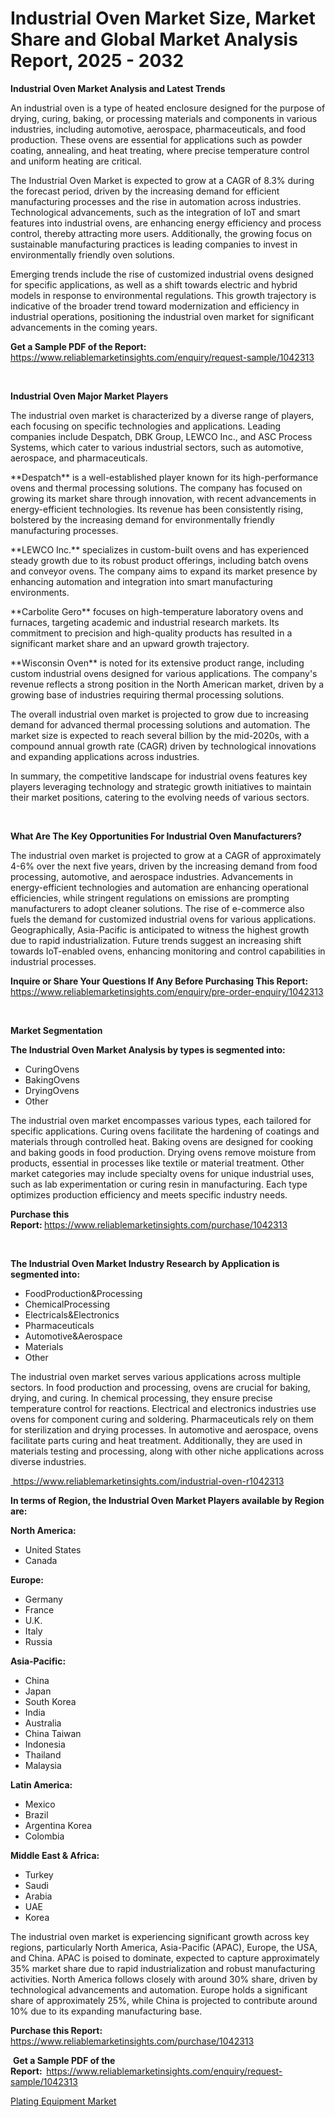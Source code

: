 <p><h1>Industrial Oven Market Size, Market Share and Global Market Analysis Report, 2025 - 2032</h1></p><p><strong>Industrial Oven Market Analysis and Latest Trends</strong></p>
<p><p>An industrial oven is a type of heated enclosure designed for the purpose of drying, curing, baking, or processing materials and components in various industries, including automotive, aerospace, pharmaceuticals, and food production. These ovens are essential for applications such as powder coating, annealing, and heat treating, where precise temperature control and uniform heating are critical.</p><p>The Industrial Oven Market is expected to grow at a CAGR of 8.3% during the forecast period, driven by the increasing demand for efficient manufacturing processes and the rise in automation across industries. Technological advancements, such as the integration of IoT and smart features into industrial ovens, are enhancing energy efficiency and process control, thereby attracting more users. Additionally, the growing focus on sustainable manufacturing practices is leading companies to invest in environmentally friendly oven solutions. </p><p>Emerging trends include the rise of customized industrial ovens designed for specific applications, as well as a shift towards electric and hybrid models in response to environmental regulations. This growth trajectory is indicative of the broader trend toward modernization and efficiency in industrial operations, positioning the industrial oven market for significant advancements in the coming years.</p></p>
<p><strong>Get a Sample PDF of the Report:&nbsp;</strong> <a href="https://www.reliablemarketinsights.com/enquiry/request-sample/1042313?utm_campaign=2885&utm_medium=2&utm_source=Github&utm_content=ia&utm_term=08042025&utm_id=industrial-oven">https://www.reliablemarketinsights.com/enquiry/request-sample/1042313</a></p>
<p>&nbsp;</p>
<p><strong>Industrial Oven Major Market Players</strong></p>
<p><p>The industrial oven market is characterized by a diverse range of players, each focusing on specific technologies and applications. Leading companies include Despatch, DBK Group, LEWCO Inc., and ASC Process Systems, which cater to various industrial sectors, such as automotive, aerospace, and pharmaceuticals.</p><p>**Despatch** is a well-established player known for its high-performance ovens and thermal processing solutions. The company has focused on growing its market share through innovation, with recent advancements in energy-efficient technologies. Its revenue has been consistently rising, bolstered by the increasing demand for environmentally friendly manufacturing processes.</p><p>**LEWCO Inc.** specializes in custom-built ovens and has experienced steady growth due to its robust product offerings, including batch ovens and conveyor ovens. The company aims to expand its market presence by enhancing automation and integration into smart manufacturing environments.</p><p>**Carbolite Gero** focuses on high-temperature laboratory ovens and furnaces, targeting academic and industrial research markets. Its commitment to precision and high-quality products has resulted in a significant market share and an upward growth trajectory.</p><p>**Wisconsin Oven** is noted for its extensive product range, including custom industrial ovens designed for various applications. The company's revenue reflects a strong position in the North American market, driven by a growing base of industries requiring thermal processing solutions.</p><p>The overall industrial oven market is projected to grow due to increasing demand for advanced thermal processing solutions and automation. The market size is expected to reach several billion by the mid-2020s, with a compound annual growth rate (CAGR) driven by technological innovations and expanding applications across industries.</p><p>In summary, the competitive landscape for industrial ovens features key players leveraging technology and strategic growth initiatives to maintain their market positions, catering to the evolving needs of various sectors.</p></p>
<p>&nbsp;</p>
<p><strong>What Are The Key Opportunities For Industrial Oven Manufacturers?</strong></p>
<p><p>The industrial oven market is projected to grow at a CAGR of approximately 4-6% over the next five years, driven by the increasing demand from food processing, automotive, and aerospace industries. Advancements in energy-efficient technologies and automation are enhancing operational efficiencies, while stringent regulations on emissions are prompting manufacturers to adopt cleaner solutions. The rise of e-commerce also fuels the demand for customized industrial ovens for various applications. Geographically, Asia-Pacific is anticipated to witness the highest growth due to rapid industrialization. Future trends suggest an increasing shift towards IoT-enabled ovens, enhancing monitoring and control capabilities in industrial processes.</p></p>
<p><strong>Inquire or Share Your Questions If Any Before Purchasing This Report:</strong> <a href="https://www.reliablemarketinsights.com/enquiry/pre-order-enquiry/1042313?utm_campaign=2885&utm_medium=2&utm_source=Github&utm_content=ia&utm_term=08042025&utm_id=industrial-oven">https://www.reliablemarketinsights.com/enquiry/pre-order-enquiry/1042313</a></p>
<p>&nbsp;</p>
<p><strong>Market Segmentation</strong></p>
<p><strong>The Industrial Oven Market Analysis by types is segmented into:</strong></p>
<p><ul><li>CuringOvens</li><li>BakingOvens</li><li>DryingOvens</li><li>Other</li></ul></p>
<p><p>The industrial oven market encompasses various types, each tailored for specific applications. Curing ovens facilitate the hardening of coatings and materials through controlled heat. Baking ovens are designed for cooking and baking goods in food production. Drying ovens remove moisture from products, essential in processes like textile or material treatment. Other market categories may include specialty ovens for unique industrial uses, such as lab experimentation or curing resin in manufacturing. Each type optimizes production efficiency and meets specific industry needs.</p></p>
<p><strong>Purchase this Report:&nbsp;</strong><a href="https://www.reliablemarketinsights.com/purchase/1042313?utm_campaign=2885&utm_medium=2&utm_source=Github&utm_content=ia&utm_term=08042025&utm_id=industrial-oven">https://www.reliablemarketinsights.com/purchase/1042313</a></p>
<p>&nbsp;</p>
<p><strong>The Industrial Oven Market Industry Research by Application is segmented into:</strong></p>
<p><ul><li>FoodProduction&Processing</li><li>ChemicalProcessing</li><li>Electricals&Electronics</li><li>Pharmaceuticals</li><li>Automotive&Aerospace</li><li>Materials</li><li>Other</li></ul></p>
<p><p>The industrial oven market serves various applications across multiple sectors. In food production and processing, ovens are crucial for baking, drying, and curing. In chemical processing, they ensure precise temperature control for reactions. Electrical and electronics industries use ovens for component curing and soldering. Pharmaceuticals rely on them for sterilization and drying processes. In automotive and aerospace, ovens facilitate parts curing and heat treatment. Additionally, they are used in materials testing and processing, along with other niche applications across diverse industries.</p></p>
<p><a href="https://www.reliablemarketinsights.com/industrial-oven-r1042313?utm_campaign=2885&utm_medium=2&utm_source=Github&utm_content=ia&utm_term=08042025&utm_id=industrial-oven">&nbsp;https://www.reliablemarketinsights.com/industrial-oven-r1042313</a></p>
<p><strong>In terms of Region, the Industrial Oven Market Players available by Region are:</strong></p>
<p>
    <p> <strong> North America: </strong>
        <ul>
            <li>United States</li>
            <li>Canada</li>
        </ul>
        </p> 
    <p> <strong> Europe: </strong>
        <ul>
            <li>Germany</li>
            <li>France</li>
            <li>U.K.</li>
            <li>Italy</li>
            <li>Russia</li>
        </ul>
        </p> 
    <p> <strong> Asia-Pacific: </strong>
        <ul>
            <li>China</li>
            <li>Japan</li>
            <li>South Korea</li>
            <li>India</li>
            <li>Australia</li>
            <li>China Taiwan</li>
            <li>Indonesia</li>
            <li>Thailand</li>
            <li>Malaysia</li>
        </ul>
        </p> 
    <p> <strong> Latin America: </strong>
        <ul>
            <li>Mexico</li>
            <li>Brazil</li>
            <li>Argentina Korea</li>
            <li>Colombia</li>
        </ul>
        </p> 
    <p> <strong> Middle East & Africa: </strong>
        <ul>
            <li>Turkey</li>
            <li>Saudi</li>
            <li>Arabia</li>
            <li>UAE</li>
            <li>Korea</li>
        </ul>
    </p>
    </p>
<p><p>The industrial oven market is experiencing significant growth across key regions, particularly North America, Asia-Pacific (APAC), Europe, the USA, and China. APAC is poised to dominate, expected to capture approximately 35% market share due to rapid industrialization and robust manufacturing activities. North America follows closely with around 30% share, driven by technological advancements and automation. Europe holds a significant share of approximately 25%, while China is projected to contribute around 10% due to its expanding manufacturing base.</p></p>
<p><strong>Purchase this Report: </strong><a href="https://www.reliablemarketinsights.com/purchase/1042313?utm_campaign=2885&utm_medium=2&utm_source=Github&utm_content=ia&utm_term=08042025&utm_id=industrial-oven">https://www.reliablemarketinsights.com/purchase/1042313</a></p>
<p>&nbsp;<strong>Get a Sample PDF of the Report:&nbsp;&nbsp;</strong><a href="https://www.reliablemarketinsights.com/enquiry/request-sample/1042313?utm_campaign=2885&utm_medium=2&utm_source=Github&utm_content=ia&utm_term=08042025&utm_id=industrial-oven">https://www.reliablemarketinsights.com/enquiry/request-sample/1042313</a></p>
<p><strong></strong></p>
<p><p><a href="https://github.com/berbelsagwan/Market-Research-Report-List-1/blob/main/plating-equipment-market.md?utm_campaign=2885&utm_medium=2&utm_source=Github&utm_content=ia&utm_term=08042025&utm_id=industrial-oven">Plating Equipment Market</a></p></p>